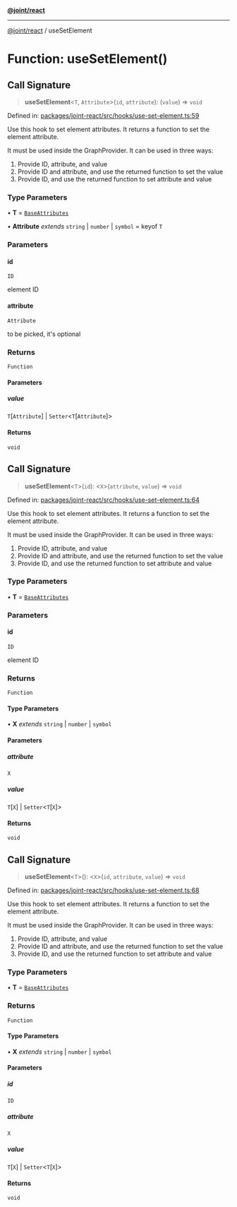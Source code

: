 [**@joint/react**](../README.md)

***

[@joint/react](../README.md) / useSetElement

# Function: useSetElement()

## Call Signature

> **useSetElement**\<`T`, `Attribute`\>(`id`, `attribute`): (`value`) => `void`

Defined in: [packages/joint-react/src/hooks/use-set-element.ts:59](https://github.com/samuelgja/joint/blob/e106840dde5e040ebb90e3a712443b6737a1bf58/packages/joint-react/src/hooks/use-set-element.ts#L59)

Use this hook to set element attributes.
It returns a function to set the element attribute.

It must be used inside the GraphProvider.
It can be used in three ways:
1. Provide ID, attribute, and value
2. Provide ID and attribute, and use the returned function to set the value
3. Provide ID, and use the returned function to set attribute and value

### Type Parameters

• **T** = [`BaseAttributes`](../interfaces/BaseAttributes.md)

• **Attribute** *extends* `string` \| `number` \| `symbol` = keyof `T`

### Parameters

#### id

`ID`

element ID

#### attribute

`Attribute`

to be picked, it's optional

### Returns

`Function`

#### Parameters

##### value

`T`\[`Attribute`\] | `Setter`\<`T`\[`Attribute`\]\>

#### Returns

`void`

## Call Signature

> **useSetElement**\<`T`\>(`id`): \<`X`\>(`attribute`, `value`) => `void`

Defined in: [packages/joint-react/src/hooks/use-set-element.ts:64](https://github.com/samuelgja/joint/blob/e106840dde5e040ebb90e3a712443b6737a1bf58/packages/joint-react/src/hooks/use-set-element.ts#L64)

Use this hook to set element attributes.
It returns a function to set the element attribute.

It must be used inside the GraphProvider.
It can be used in three ways:
1. Provide ID, attribute, and value
2. Provide ID and attribute, and use the returned function to set the value
3. Provide ID, and use the returned function to set attribute and value

### Type Parameters

• **T** = [`BaseAttributes`](../interfaces/BaseAttributes.md)

### Parameters

#### id

`ID`

element ID

### Returns

`Function`

#### Type Parameters

• **X** *extends* `string` \| `number` \| `symbol`

#### Parameters

##### attribute

`X`

##### value

`T`\[`X`\] | `Setter`\<`T`\[`X`\]\>

#### Returns

`void`

## Call Signature

> **useSetElement**\<`T`\>(): \<`X`\>(`id`, `attribute`, `value`) => `void`

Defined in: [packages/joint-react/src/hooks/use-set-element.ts:68](https://github.com/samuelgja/joint/blob/e106840dde5e040ebb90e3a712443b6737a1bf58/packages/joint-react/src/hooks/use-set-element.ts#L68)

Use this hook to set element attributes.
It returns a function to set the element attribute.

It must be used inside the GraphProvider.
It can be used in three ways:
1. Provide ID, attribute, and value
2. Provide ID and attribute, and use the returned function to set the value
3. Provide ID, and use the returned function to set attribute and value

### Type Parameters

• **T** = [`BaseAttributes`](../interfaces/BaseAttributes.md)

### Returns

`Function`

#### Type Parameters

• **X** *extends* `string` \| `number` \| `symbol`

#### Parameters

##### id

`ID`

##### attribute

`X`

##### value

`T`\[`X`\] | `Setter`\<`T`\[`X`\]\>

#### Returns

`void`
